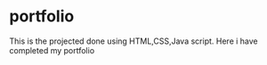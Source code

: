 # portfolio
 This is the projected done using HTML,CSS,Java script. Here i have completed my portfolio
